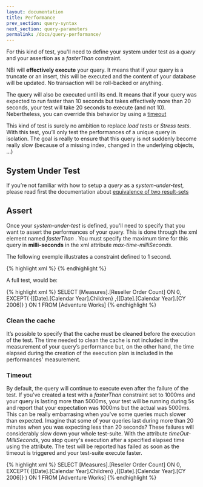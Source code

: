 ```yaml
---
layout: documentation
title: Performance
prev_section: query-syntax
next_section: query-parameters
permalink: /docs/query-performance/
---
```

For this kind of test, you'll need to define your system under test as a *query* and your assertion as a *fasterThan* constraint.

NBi will **effectively execute** your query. It means that if your query is a truncate or an insert, this will be executed and the content of your database will be updated. No transaction will be roll-backed or anything.

The query will also be executed until its end. It means that if your query was expected to run faster than 10 seconds but takes effectively more than 20 seconds, your test will take 20 seconds to execute (and not 10). Nebertheless, you can override this behavior by using a [timeout](#timeout)

This kind of test is surely no ambition to replace *load tests* or *Stress tests*. With this test, you’ll only test the performances of a unique query in isolation. The goal is really to ensure that this query is not suddenly become really slow (because of a missing index, changed in the underlying objects, ...)

## System Under Test
If you’re not familiar with how to setup a *query* as a *system-under-test*, please read first the documentation about [equivalence of two result-sets](../compare-equivalence-resultsets/)

## Assert
Once your *system-under-test* is defined, you'll need to specify that you want to assert the performances of your query. This is done through the xml element named *fasterThan* . You must specify the maximum time for this query in **milli-seconds** in the xml attribute *max-time-milliSeconds*.

The following exemple illustrates a constraint defined to 1 second.

{% highlight xml %}
<assert>
	<fasterThan max-time-milliSeconds="1000"/>
</assert>
{% endhighlight %}

A full test, would be:

{% highlight xml %}
<test name="A fast MDX query">
    <system-under-test>
        <execution>
            <query connectionString="...">
              SELECT
                [Measures].[Reseller Order Count] ON 0,
              EXCEPT(
                {[Date].[Calendar Year].Children}
                ,{[Date].[Calendar Year].[CY 2006]}
              ) ON 1
            FROM
              [Adventure Works]
            </query>
        </execution>
     </system-under-test>
     <assert>
        <fasterThan max-time-milliSeconds="1000"/>
     </assert>
</test>
{% endhighlight %}

### Clean the cache
It’s possible to specify that the cache must be cleaned before the execution of the test. The time needed to clean the cache is not included in the measurement of your query’s performance but, on the other hand, the time elapsed during the creation of the execution plan is included in the performances' measurement.

### Timeout
By default, the query will continue to execute even after the failure of the test. If you've created a test with a *fasterThan* constraint set to 1000ms and your query is lasting more than 5000ms, your test will be running during 5s and report that your expectation was 1000ms but the actual was 5000ms.
This can be really embarrasing when you've some queries much slower than expected. Imagine that some of your queries last during more than 20 minutes when you was expecting less than 20 seconds? These failures will considerably slow down your whole test-suite. With the attribute *timeOut-MilliSeconds*, you stop query's execution after a specified elapsed time using the attribute. The test will be reported has failed as soon as the timeout is triggered and your test-suite execute faster.

{% highlight xml %}
<test name="A fast MDX query">
    <system-under-test>
        <execution>
            <query name="MDX" connectionString="...">
                SELECT
                    [Measures].[Reseller Order Count] ON 0,
                    EXCEPT(
                      {[Date].[Calendar Year].Children}
                      ,{[Date].[Calendar Year].[CY 2006]}
                    ) ON 1
                FROM
                    [Adventure Works]
            </query>
        </execution>
     </system-under-test>
     <assert>
        <fasterThan
            max-time-milliSeconds="1000"
            timeOut-MilliSeconds="5000"
        />
     </assert>
</test>
{% endhighlight %}
